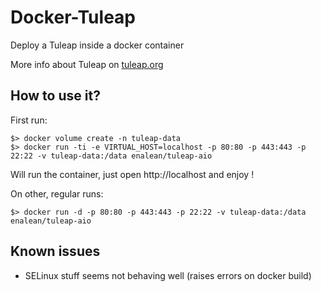 Docker-Tuleap
==============

Deploy a Tuleap inside a docker container

More info about Tuleap on [tuleap.org](http://www.tuleap.org)

How to use it?
---------------

First run:

    $> docker volume create -n tuleap-data
    $> docker run -ti -e VIRTUAL_HOST=localhost -p 80:80 -p 443:443 -p 22:22 -v tuleap-data:/data enalean/tuleap-aio

Will run the container, just open http://localhost and enjoy !

On other, regular runs:

    $> docker run -d -p 80:80 -p 443:443 -p 22:22 -v tuleap-data:/data enalean/tuleap-aio


Known issues
------------

* SELinux stuff seems not behaving well (raises errors on docker build)
